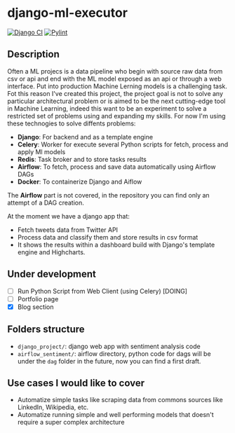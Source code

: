 # django-ml-executor

[![Django CI](https://github.com/davidepiu14/django-airflow-sentiment/actions/workflows/django.yml/badge.svg)](https://github.com/davidepiu14/django-airflow-sentiment/actions/workflows/django.yml) [![Pylint](https://github.com/davidepiu14/django-airflow-sentiment/actions/workflows/pylint.yml/badge.svg)](https://github.com/davidepiu14/django-airflow-sentiment/actions/workflows/pylint.yml)

## Description
Often a ML projecs is a data pipeline who begin with source raw data from csv or api and end with the ML model exposed as an api or through a web interface. Put into production Machine Lerning models is a challenging task. Fot this reason I've created this project, the project goal is not to solve any particular architectural problem or is aimed to be the next cutting-edge tool in Machine Learning, indeed this want to be an experiment to solve a restricted set of problems using and expanding my skills. For now I'm using these technogies to solve diffents problems:
- **Django**: For backend and as a template engine
- **Celery**: Worker for execute several Python scripts for fetch, process and apply Ml models
- **Redis**: Task broker and to store tasks results
- **Airflow**: To fetch, process and save data automatically using Airflow DAGs
- **Docker**: To containerize Django and Aiflow

The **Airflow** part is not covered, in the repository you can find only an attempt of a DAG creation. 

At the moment we have a django app that:
- Fetch tweets data from Twitter API
- Process data and classify them and store results in csv format
- It shows the results within a dashboard build with Django's template engine and Highcharts.

## Under development
- [ ] Run Python Script from Web Client (using Celery) [DOING]
- [ ] Portfolio page
- [X] Blog section

## Folders structure
- ``django_project/``: django web app with sentiment analysis code
- ``airflow_sentiment/``: airflow directory, python code for dags will be under the ``dag`` folder in the future, now you can find a first draft.

## Use cases I would like to cover
- Automatize simple tasks like scraping data from commons sources like LinkedIn, Wikipedia, etc.
- Automatize running simple and well performing models that doesn't require a super complex architecture

